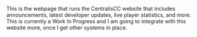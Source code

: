 This is the webpage that runs the CentralisCC website that includes announcements, latest developer updates, live player statistics, and more. This is currently a Work In Progress and I am going to integrate with this website more, once I get other systems in place.